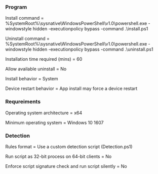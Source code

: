 ### Program

Install command = %SystemRoot%\sysnative\WindowsPowerShell\v1.0\powershell.exe -windowstyle hidden -executionpolicy bypass -command .\install.ps1

Uninstall command = %SystemRoot%\sysnative\WindowsPowerShell\v1.0\powershell.exe -windowstyle hidden -executionpolicy bypass -command .\uninstall.ps1

Installation time required (mins) = 60

Allow available uninstall = No

Install behavior = System

Device restart behavior = App install may force a device restart

### Requreiments

Operating system architecture = x64

Minimum operating system = Windows 10 1607

### Detection

Rules format = Use a custom detection script (Detection.ps1)

Run script as 32-bit process on 64-bit clients = No

Enforce script signature check and run script silently = No
